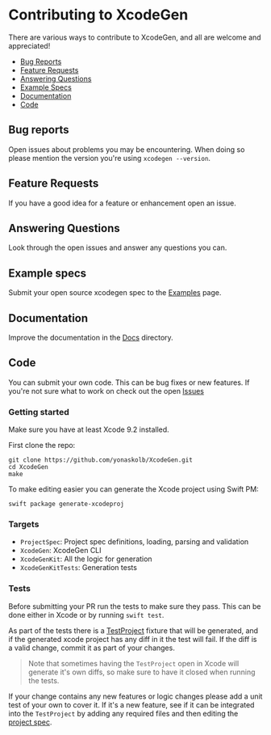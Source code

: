 # Contributing to XcodeGen

There are various ways to contribute to XcodeGen, and all are welcome and appreciated!

- [Bug Reports](#bug-reports)
- [Feature Requests](#feature-requests)
- [Answering Questions](#answering-questions)
- [Example Specs](#example-specs)
- [Documentation](#documentation)
- [Code](#code)

## Bug reports
Open issues about problems you may be encountering. When doing so please mention the version you're using `xcodegen --version`.

## Feature Requests
If you have a good idea for a feature or enhancement open an issue. 

## Answering Questions
Look through the open issues and answer any questions you can.

## Example specs
Submit your open source xcodegen spec to the [Examples](Docs/Examples.md) page.

## Documentation
Improve the documentation in the [Docs](Docs) directory.

## Code
You can submit your own code. This can be bug fixes or new features. If you're not sure what to work on check out the open [Issues](https://github.com/yonaskolb/XcodeGen/issues?q=is%3Aissue+is%3Aopen+sort%3Aupdated-desc)

### Getting started
Make sure you have at least Xcode 9.2 installed.

First clone the repo:
```shell
git clone https://github.com/yonaskolb/XcodeGen.git
cd XcodeGen
make
```

To make editing easier you can generate the Xcode project using Swift PM:

```shell
swift package generate-xcodeproj
```

### Targets
- `ProjectSpec`: Project spec definitions, loading, parsing and validation
- `XcodeGen`: XcodeGen CLI
- `XcodeGenKit`: All the logic for generation
- `XcodeGenKitTests`: Generation tests

### Tests
Before submitting your PR run the tests to make sure they pass. This can be done either in Xcode or by running `swift test`.

As part of the tests there is a [TestProject](/Tests/Fixtures/TestProject) fixture that will be generated, and if the generated xcode project has any diff in it the test will fail. If the diff is a valid change, commit it as part of your changes.

> Note that sometimes having the `TestProject` open in Xcode will generate it's own diffs, so make sure to have it closed when running the tests.

If your change contains any new features or logic changes please add a unit test of your own to cover it. If it's a new feature, see if it can be integrated into the `TestProject` by adding any required files and then editing the [project spec](/Tests/Fixtures/TestProject/project.yml).

